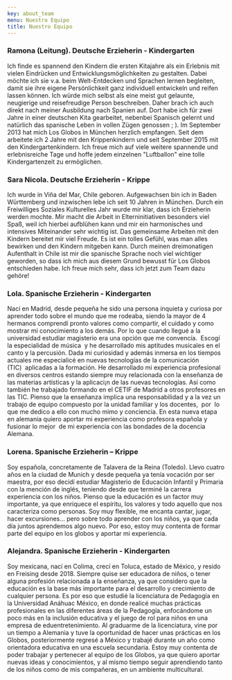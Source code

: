 ```yaml
---
key: about_team
menu: Nuestro Equipo
title: Nuestro Equipo
---
```

### **Ramona** (Leitung). Deutsche Erzieherin - Kindergarten

Ich finde es spannend den Kindern die ersten Kitajahre als ein Erlebnis mit vielen Eindrücken und Entwicklungsmöglichkeiten zu gestalten. Dabei möchte ich sie v.a. beim Welt-Entdecken und Sprachen lernen begleiten, damit sie ihre eigene Persönlichkeit ganz individuell entwickeln und reifen lassen können. 
Ich würde mich selbst als eine meist gut gelaunte, neugierige und reisefreudige Person beschreiben. Daher brach ich auch direkt nach meiner Ausbildung nach Spanien auf. Dort habe ich für zwei Jahre in einer deutschen Kita gearbeitet, nebenbei Spanisch gelernt und natürlich das spanische Leben in vollen Zügen genossen ; ).
Im September 2013 hat mich Los Globos in München herzlich empfangen. Seit dem arbeitete ich 2 Jahre mit den Krippenkindern und seit September 2015 mit den Kindergartenkindern.
Ich freue mich auf viele weitere spannende und erlebnisreiche Tage und hoffe jedem einzelnen "Luftballon" eine tolle Kindergartenzeit zu ermöglichen.


### **Sara Nicola**. Deutsche Erzieherin - Krippe

Ich wurde in Viña del Mar, Chile geboren. Aufgewachsen bin ich in Baden Württemberg und inzwischen lebe ich seit 10 Jahren in München. Durch ein Freiwilliges Soziales Kulturelles Jahr wurde mir klar, dass ich Erzieherin werden mochte. 
Mir macht die Arbeit in Elterninitiativen besonders viel Spaß, weil ich hierbei aufblühen kann und mir ein harmonisches und intensives Miteinander sehr wichtig ist. 
Das gemeinsame Arbeiten mit den Kindern bereitet mir viel Freude. Es ist ein tolles Gefühl, was man alles bewirken und den Kindern mitgeben kann. Durch meinen dreimonatigen Aufenthalt in Chile ist mir die spanische Sprache noch viel wichtiger geworden, so dass ich mich aus diesem Grund  bewusst für Los Globos entschieden habe. Ich freue mich sehr, dass ich jetzt zum Team dazu gehöre!


### **Lola**. Spanische Erzieherin - Kindergarten

Nací en Madrid, desde pequeña he sido una persona inquieta y curiosa por aprender todo sobre el mundo que me rodeaba, siendo la mayor de 4 hermanos comprendí pronto valores como compartir, el cuidado y como mostrar mi conocimiento a los demás. Por lo que cuando llegué a la universidad estudiar magisterio era una opción que me convencía.  Escogí la especialidad de música  y he desarrollado mis aptitudes musicales en el canto y la percusión. Dada mi curiosidad y además inmersa en los tiempos actuales me especialicé en nuevas tecnologías de la comunicación (TIC)  aplicadas a la formación. He desarrollado mi experiencia profesional en diversos centros estando siempre muy relacionada con la enseñanza de las materias artísticas y la aplicaci¡n de las nuevas tecnologías.
Así como también he trabajado formando en el CETIF de Madrid a otros profesores en las TIC.
Pienso que la enseñanza implica una responsabilidad y a la vez un trabajo de equipo compuesto por la unidad familiar y los docentes,  por  lo que me dedico a ello con mucho mimo y conciencia.
En esta nueva etapa en alemania quiero aportar mi experiencia como profesora española y fusionar lo mejor  de mi experiencia con las bondades de la docencia Alemana.


### **Lorena**. Spanische Erzieherin – Krippe

Soy española, concretamente de Talavera de la Reina (Toledo). Llevo cuatro años en la ciudad de Munich y desde pequeña ya tenía vocación por ser maestra, por eso decidí estudiar Magisterio de Educación Infantil y Primaria con la mención de inglés, teniendo desde que terminé la carrera experiencia con los niños. Pienso que la educación es un factor muy importante, ya que enriquece el espíritu, los valores y todo aquello que nos caracteriza como personas. Soy muy flexible, me encanta cantar, jugar, hacer excursiones… pero sobre todo aprender con los niños, ya que cada día juntos aprendemos algo nuevo. Por eso, estoy muy contenta de formar parte del equipo en los globos y aportar mi experiencia.


### **Alejandra**. Spanische Erzieherin - Kindergarten

Soy mexicana, nací en Colima, crecí en Toluca, estado de México, y resido en Freising desde 2018.
Siempre quise ser educadora de niños, o tener alguna profesión relacionada a la enseñanza, ya que considero que la educación es la base más importante para el desarrollo y crecimiento de cualquier persona. Es por eso que estudié la licenciatura de Pedagogía en la Universidad Anáhuac México, en donde realicé muchas prácticas profesionales en las diferentes áreas de la Pedagogía, enfocándome un poco más en la inclusión educativa y el juego de rol para niños en una empresa de eduentretenimiento.
Al graduarme de la licenciatura, vine por un tiempo a Alemania y tuve la oportunidad de hacer unas prácticas en los Globos, posteriormente regresé a México y trabajé durante un año como orientadora educativa en una escuela secundaria.
Estoy muy contenta de poder trabajar y pertenecer al equipo de los Globos, ya que quiero aportar nuevas ideas y conocimientos, y al mismo tiempo seguir aprendiendo tanto de los niños como de mis compañeras, en un ambiente multicultural.
